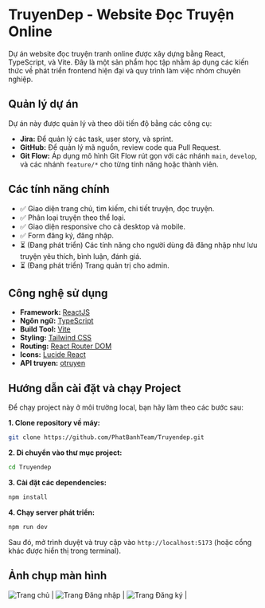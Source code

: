 # TruyenDep - Website Đọc Truyện Online

Dự án website đọc truyện tranh online được xây dựng bằng React, TypeScript, và Vite. Đây là một sản phẩm học tập nhằm áp dụng các kiến thức về phát triển frontend hiện đại và quy trình làm việc nhóm chuyên nghiệp.

## Quản lý dự án

Dự án này được quản lý và theo dõi tiến độ bằng các công cụ:
- **Jira:** Để quản lý các task, user story, và sprint.
- **GitHub:** Để quản lý mã nguồn, review code qua Pull Request.
- **Git Flow:** Áp dụng mô hình Git Flow rút gọn với các nhánh `main`, `develop`, và các nhánh `feature/*` cho từng tính năng hoặc thành viên.

## Các tính năng chính

- ✅ Giao diện trang chủ, tìm kiếm, chi tiết truyện, đọc truyện.
- ✅ Phân loại truyện theo thể loại.
- ✅ Giao diện responsive cho cả desktop và mobile.
- ✅ Form đăng ký, đăng nhập.
- ⏳ (Đang phát triển) Các tính năng cho người dùng đã đăng nhập như lưu truyện yêu thích, bình luận, đánh giá.
- ⏳ (Đang phát triển) Trang quản trị cho admin.

## Công nghệ sử dụng

- **Framework:** [ReactJS](https://react.dev/)
- **Ngôn ngữ:** [TypeScript](https://www.typescriptlang.org/)
- **Build Tool:** [Vite](https://vitejs.dev/)
- **Styling:** [Tailwind CSS](https://tailwindcss.com/)
- **Routing:** [React Router DOM](https://reactrouter.com/)
- **Icons:** [Lucide React](https://lucide.dev/)
- **API truyen:** [otruyen](https://docs.otruyenapi.com/#/comic/get_truyen_tranh__slug_)

## Hướng dẫn cài đặt và chạy Project

Để chạy project này ở môi trường local, bạn hãy làm theo các bước sau:

**1. Clone repository về máy:**
```bash
git clone https://github.com/PhatBanhTeam/Truyendep.git
```

**2. Di chuyển vào thư mục project:**
```bash
cd Truyendep
```

**3. Cài đặt các dependencies:**
```bash
npm install
```

**4. Chạy server phát triển:**
```bash
npm run dev
```
Sau đó, mở trình duyệt và truy cập vào `http://localhost:5173` (hoặc cổng khác được hiển thị trong terminal).


## Ảnh chụp màn hình

 ![Trang chủ](![image](https://github.com/user-attachments/assets/414da4c6-713b-411e-81ee-f54d8b77ed61)) | 
 ![Trang Đăng nhập](https://github.com/user-attachments/assets/b4c6cb05-7a1c-4e7b-b1f5-d10ab1064d0f) | 
 ![Trang Đăng ký](https://github.com/user-attachments/assets/ef59d9f5-824f-48b5-804f-53cf49f2ca3e) |


